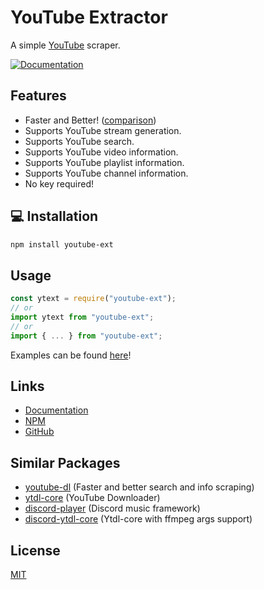 # YouTube Extractor

A simple [YouTube](https://youtube.com) scraper.

[![Documentation](https://github.com/zyrouge/node-youtube-ext/actions/workflows/docs.yml/badge.svg)](https://github.com/zyrouge/node-youtube-ext/actions/workflows/docs.yml)

## Features

-   Faster and Better! ([comparison](https://runkit.com/zyrouge/606dd634af4a29001a4be694))
-   Supports YouTube stream generation.
-   Supports YouTube search.
-   Supports YouTube video information.
-   Supports YouTube playlist information.
-   Supports YouTube channel information.
-   No key required!

## 💻 Installation

```bash
npm install youtube-ext
```

## Usage

```ts
const ytext = require("youtube-ext");
// or
import ytext from "youtube-ext";
// or
import { ... } from "youtube-ext";
```

Examples can be found [here](./examples)!

## Links

-   [Documentation](https://youtube-ext.js.org)
-   [NPM](https://npmjs.com/package/youtube-ext)
-   [GitHub](https://github.com/zyrouge/node-youtube-ext)

## Similar Packages

-   [youtube-dl](https://www.npmjs.com/package/youtube-dl) (Faster and better search and info scraping)
-   [ytdl-core](https://www.npmjs.com/package/ytdl-core) (YouTube Downloader)
-   [discord-player](https://www.npmjs.com/package/discord-player) (Discord music framework)
-   [discord-ytdl-core](https://www.npmjs.com/package/discord-ytdl-core) (Ytdl-core with ffmpeg args support)

## License

[MIT](./LICENSE)
